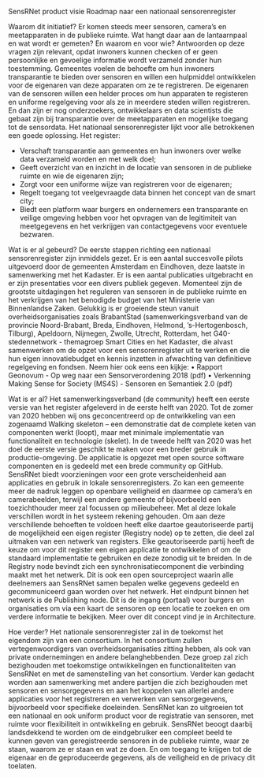 SensRNet product visie
Roadmap naar een nationaal sensorenregister

Waarom dit initiatief?
Er komen steeds meer sensoren, camera’s en meetapparaten in de publieke ruimte. Wat hangt daar aan de lantaarnpaal en wat wordt er gemeten? En waarom en voor wie? Antwoorden op deze vragen zijn relevant, opdat inwoners kunnen checken of er geen persoonlijke en gevoelige informatie wordt verzameld zonder hun toestemming. Gemeentes voelen de behoefte om hun inwoners transparantie te bieden over sensoren en willen een hulpmiddel ontwikkelen voor de eigenaren van deze apparaten om ze te registreren. De eigenaren van de sensoren willen een helder proces om hun apparaten te registeren en uniforme regelgeving voor als ze in meerdere steden willen registreren. En dan zijn er nog onderzoekers, ontwikkelaars en data scientists die gebaat zijn bij transparantie over de meetapparaten en mogelijke toegang tot de sensordata. Het nationaal sensorenregister lijkt voor alle betrokkenen een goede oplossing. 
Het register:
-	Verschaft transparantie aan gemeentes en hun inwoners over welke data verzameld worden en met welk doel;
-	Geeft overzicht van en inzicht in de locatie van sensoren in de publieke ruimte en wie de eigenaren zijn;
-	Zorgt voor een uniforme wijze van registreren voor de eigenaren;
-	Regelt toegang tot veelgevraagde data binnen het concept van de smart city;
-	Biedt een platform waar burgers en ondernemers een transparante en veilige omgeving hebben voor het opvragen van de legitimiteit van meetgegevens en het verkrijgen van contactgegevens voor eventuele bezwaren.

Wat is er al gebeurd?
De eerste stappen richting een nationaal sensorenregister zijn inmiddels gezet. Er is een aantal succesvolle pilots uitgevoerd door de gemeenten Amsterdam en Eindhoven, deze laatste in samenwerking met het Kadaster. Er is een aantal publicaties uitgebracht en er zijn presentaties voor een divers publiek gegeven. Momenteel zijn de grootste uitdagingen het reguleren van sensoren in de publieke ruimte en het verkrijgen van het benodigde budget van het Ministerie van Binnenlandse Zaken.
Gelukkig is er groeiende steun vanuit overheidsorganisaties zoals BrabantStad (samenwerkingsverband van de provincie Noord-Brabant, Breda, Eindhoven, Helmond, ’s-Hertogenbosch, Tilburg), Apeldoorn, Nijmegen, Zwolle, Utrecht, Rotterdam, het G40-stedennetwork - themagroep Smart Cities en het Kadaster, die alvast samenwerken om de opzet voor een sensorenregister uit te werken en die hun eigen innovatiebudget en kennis inzetten in afwachting van definitieve regelgeving en fondsen.
Neem hier ook eens een kijkje:
•	Rapport Geonovum - Op weg naar een Sensorverordening 2018 (pdf)
•	Verkenning Making Sense for Society (MS4S) - Sensoren en Semantiek 2.0 (pdf)

Wat is er al?
Het samenwerkingsverband (de community) heeft een eerste versie van het register afgeleverd in de eerste helft van 2020. Tot de zomer van 2020 hebben wij ons geconcentreerd op de ontwikkeling van een zogenaamd Walking skeleton – een demonstratie dat de complete keten van componenten werkt (loopt), maar met minimale implementatie van functionaliteit en technologie (skelet). In de tweede helft van 2020 was het doel de eerste versie geschikt te maken voor een breder gebruik in productie-omgeving.
De applicatie is opgezet met open source software componenten en is gedeeld met een brede community op GitHub. SensRNet biedt voorzieningen voor een grote verscheidenheid aan applicaties en gebruik in lokale sensorenregisters. Zo kan een gemeente meer de nadruk leggen op openbare veiligheid en daarmee op camera’s en camerabeelden, terwijl een andere gemeente of bijvoorbeeld een toezichthouder meer zal focussen op milieubeheer. Met al deze lokale verschillen wordt in het systeem rekening gehouden.
Om aan deze verschillende behoeften te voldoen heeft elke daartoe geautoriseerde partij de mogelijkheid een eigen register (Registry node) op te zetten, die deel zal uitmaken van een netwerk van registers. Elke geautoriseerde partij heeft de keuze om voor dit register een eigen applicatie te ontwikkelen of om de standaard implementatie te gebruiken en deze zonodig uit te breiden.
In de Registry node bevindt zich een synchronisatiecomponent die verbinding maakt met het netwerk. Dit is ook een open sourceproject waarin alle deelnemers aan SensRNet samen bepalen welke gegevens gedeeld en gecommuniceerd gaan worden over het netwerk.
Het eindpunt binnen het netwerk is de Publishing node. Dit is de ingang (portaal) voor burgers en organisaties om via een kaart de sensoren op een locatie te zoeken en om verdere informatie te bekijken.
Meer over dit concept vind je in Architecture.

Hoe verder?
Het nationale sensorenregister zal in de toekomst het eigendom zijn van een consortium. In het consortium zullen vertegenwoordigers van overheidsorganisaties zitting hebben, als ook van private ondernemingen en andere belanghebbenden.
Deze groep zal zich bezighouden met toekomstige ontwikkelingen en functionaliteiten van SensRNet en met de samenstelling van het consortium. Verder kan gedacht worden aan samenwerking met andere partijen die zich bezighouden met sensoren en sensorgegevens en aan het koppelen van allerlei andere applicaties voor het registreren en verwerken van sensorgegevens, bijvoorbeeld voor specifieke doeleinden.
SensRNet kan zo uitgroeien tot een nationaal en ook uniform product voor de registratie van sensoren, met ruimte voor flexibiliteit in ontwikkeling en gebruik. SensRNet beoogt daarbij landsdekkend te worden om de eindgebruiker een compleet beeld te kunnen geven van geregistreerde sensoren in de publieke ruimte, waar ze staan, waarom ze er staan en wat ze doen. En om toegang te krijgen tot de eigenaar en de geproduceerde gegevens, als de veiligheid en de privacy dit toelaten.
